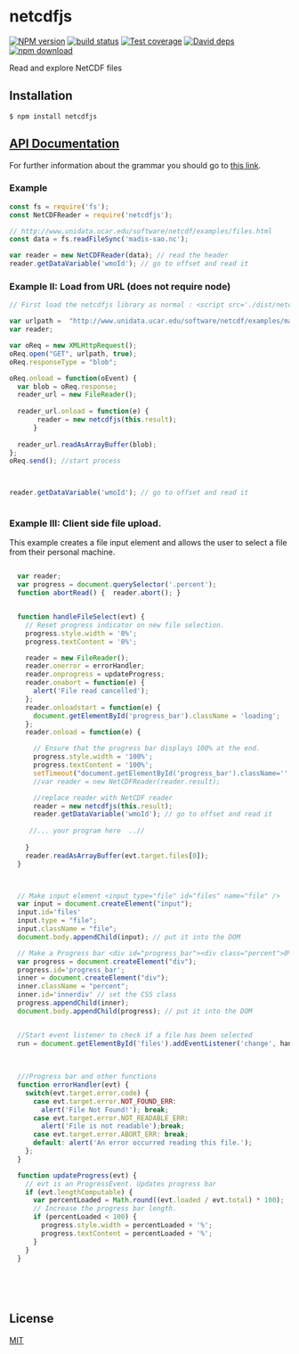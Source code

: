 # netcdfjs

  [![NPM version][npm-image]][npm-url]
  [![build status][travis-image]][travis-url]
  [![Test coverage][coveralls-image]][coveralls-url]
  [![David deps][david-image]][david-url]
  [![npm download][download-image]][download-url]

Read and explore NetCDF files

## Installation

`$ npm install netcdfjs`

## [API Documentation](https://cheminfo-js.github.io/netcdfjs/)

For further information about the grammar you should go to [this link](https://www.unidata.ucar.edu/software/netcdf/docs/file_format_specifications.html).

### Example

```js
const fs = require('fs');
const NetCDFReader = require('netcdfjs');

// http://www.unidata.ucar.edu/software/netcdf/examples/files.html
const data = fs.readFileSync('madis-sao.nc');

var reader = new NetCDFReader(data); // read the header
reader.getDataVariable('wmoId'); // go to offset and read it
```


### Example II: Load from URL (does not require node)

```js
// First load the netcdfjs library as normal : <script src='./dist/netcdfjs.js'></script>

var urlpath =  "http://www.unidata.ucar.edu/software/netcdf/examples/madis-sao.nc"
var reader;

var oReq = new XMLHttpRequest();
oReq.open("GET", urlpath, true);
oReq.responseType = "blob";

oReq.onload = function(oEvent) {
  var blob = oReq.response;
  reader_url = new FileReader();
  
  reader_url.onload = function(e) {
       reader = new netcdfjs(this.result);
      }
      
  reader_url.readAsArrayBuffer(blob);
};
oReq.send(); //start process



reader.getDataVariable('wmoId'); // go to offset and read it



```


### Example III: Client side file upload.

This example creates a file input element and allows the user to select a file from their personal machine. 

```js

  var reader;
  var progress = document.querySelector('.percent');
  function abortRead() {  reader.abort(); }


  function handleFileSelect(evt) {
    // Reset progress indicator on new file selection.
    progress.style.width = '0%';
    progress.textContent = '0%';

    reader = new FileReader();
    reader.onerror = errorHandler;
    reader.onprogress = updateProgress;
    reader.onabort = function(e) {
      alert('File read cancelled');
    };
    reader.onloadstart = function(e) {
      document.getElementById('progress_bar').className = 'loading';
    };
    reader.onload = function(e) {

      // Ensure that the progress bar displays 100% at the end.
      progress.style.width = '100%';
      progress.textContent = '100%';
      setTimeout("document.getElementById('progress_bar').className='';", 2000);
      //var reader = new NetCDFReader(reader.result);

      //replace reader with NetCDF reader
      reader = new netcdfjs(this.result);
      reader.getDataVariable('wmoId'); // go to offset and read it
      
     //... your program here  ..//
     
    }
    reader.readAsArrayBuffer(evt.target.files[0]);
  }



  // Make input element <input type="file" id="files" name="file" />
  var input = document.createElement("input");
  input.id='files'
  input.type = "file";
  input.className = "file"; 
  document.body.appendChild(input); // put it into the DOM

  // Make a Progress bar <div id="progress_bar"><div class="percent">0%</div></div>
  var progress = document.createElement("div");
  progress.id='progress_bar';
  inner = document.createElement("div");
  inner.className = "percent";
  inner.id='innerdiv' // set the CSS class
  progress.appendChild(inner);
  document.body.appendChild(progress); // put it into the DOM


  //Start event listener to check if a file has been selected
  run = document.getElementById('files').addEventListener('change', handleFileSelect, false);
  
  
  
  ///Progress bar and other functions 
  function errorHandler(evt) {
    switch(evt.target.error.code) {
      case evt.target.error.NOT_FOUND_ERR:
        alert('File Not Found!'); break;
      case evt.target.error.NOT_READABLE_ERR:
        alert('File is not readable');break;
      case evt.target.error.ABORT_ERR: break;
      default: alert('An error occurred reading this file.');
    };
  }

  function updateProgress(evt) {
    // evt is an ProgressEvent. Updates progress bar
    if (evt.lengthComputable) {
      var percentLoaded = Math.round((evt.loaded / evt.total) * 100);
      // Increase the progress bar length.
      if (percentLoaded < 100) {
        progress.style.width = percentLoaded + '%';
        progress.textContent = percentLoaded + '%';
      }
    }
  }

  
  
  

```

## License

  [MIT](./LICENSE)

[npm-image]: https://img.shields.io/npm/v/netcdfjs.svg?style=flat-square
[npm-url]: https://www.npmjs.com/package/netcdfjs
[travis-image]: https://img.shields.io/travis/cheminfo-js/netcdfjs/master.svg?style=flat-square
[travis-url]: https://travis-ci.org/cheminfo-js/netcdfjs
[coveralls-image]: https://img.shields.io/coveralls/cheminfo-js/netcdfjs.svg?style=flat-square
[coveralls-url]: https://coveralls.io/github/cheminfo-js/netcdfjs
[david-image]: https://img.shields.io/david/cheminfo-js/netcdfjs.svg?style=flat-square
[david-url]: https://david-dm.org/cheminfo-js/netcdfjs
[download-image]: https://img.shields.io/npm/dm/netcdfjs.svg?style=flat-square
[download-url]: https://www.npmjs.com/package/netcdfjs
